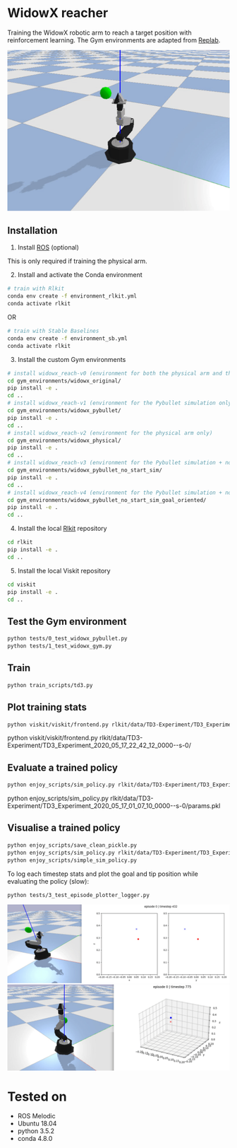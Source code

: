 # WidowX reacher
Training the WidowX robotic arm to reach a target position with reinforcement learning.
The Gym environments are adapted from [Replab](https://github.com/bhyang/replab).

![Alt text](/docs/images/widowx_pybullet.gif?raw=true "The Widowx Gym environment in Pybullet")

## Installation

1. Install [ROS](http://wiki.ros.org/ROS/Installation) (optional)

This is only required if training the physical arm.

2. Install and activate the Conda environment

```bash
# train with Rlkit
conda env create -f environment_rlkit.yml
conda activate rlkit
```
OR
```bash
# train with Stable Baselines
conda env create -f environment_sb.yml
conda activate rlkit
```

3. Install the custom Gym environments

```bash
# install widowx_reach-v0 (environment for both the physical arm and the Pybullet simulation)
cd gym_environments/widowx_original/
pip install -e .
cd ..
# install widowx_reach-v1 (environment for the Pybullet simulation only. ROS install not required) 
cd gym_environments/widowx_pybullet/
pip install -e .
cd ..
# install widowx_reach-v2 (environment for the physical arm only)
cd gym_environments/widowx_physical/
pip install -e .
cd ..
# install widowx_reach-v3 (environment for the Pybullet simulation + no start_sim required)
cd gym_environments/widowx_pybullet_no_start_sim/
pip install -e .
cd ..
# install widowx_reach-v4 (environment for the Pybullet simulation + no start_sim required + goal_oriented = True)
cd gym_environments/widowx_pybullet_no_start_sim_goal_oriented/
pip install -e .
cd ..
```

4. Install the local [Rlkit](https://github.com/vitchyr/rlkit) repository
```bash
cd rlkit
pip install -e .
cd ..
```

5. Install the local Viskit repository
```bash
cd viskit
pip install -e .
cd ..
```

## Test the Gym environment

```bash
python tests/0_test_widowx_pybullet.py
python tests/1_test_widowx_gym.py
```

## Train

```bash
python train_scripts/td3.py
```

## Plot training stats

```bash
python viskit/viskit/frontend.py rlkit/data/TD3-Experiment/TD3_Experiment_2020_05_16_10_35_20000--s-0/
```

python viskit/viskit/frontend.py rlkit/data/TD3-Experiment/TD3_Experiment_2020_05_17_22_42_12_0000--s-0/


## Evaluate a trained policy

```bash
python enjoy_scripts/sim_policy.py rlkit/data/TD3-Experiment/TD3_Experiment_2020_05_16_10_35_26_0000--s-0/params.pkl
```

python enjoy_scripts/sim_policy.py rlkit/data/TD3-Experiment/TD3_Experiment_2020_05_17_01_07_10_0000--s-0/params.pkl



## Visualise a trained policy

```bash
python enjoy_scripts/save_clean_pickle.py 
python enjoy_scripts/sim_policy.py rlkit/data/TD3-Experiment/TD3_Experiment_2020_05_16_15_29_53_0000--s-0/cleaned_params.pkl
python enjoy_scripts/simple_sim_policy.py
```

To log each timestep stats and plot the goal and tip position while evaluating the policy (slow):
```bash
python tests/3_test_episode_plotter_logger.py
```

![Alt text](/docs/images/widowx_plot2d.gif?raw=true "plot 2D")
![Alt text](/docs/images/widowx_plot3d.gif?raw=true "plot 3D")

# Tested on

- ROS Melodic
- Ubuntu 18.04
- python 3.5.2
- conda 4.8.0